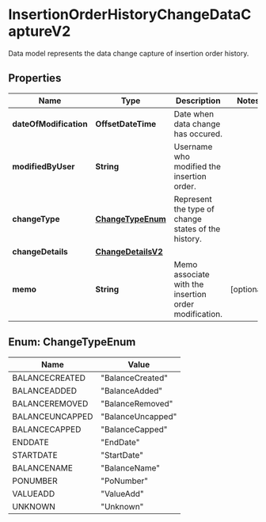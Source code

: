 

# InsertionOrderHistoryChangeDataCaptureV2

Data model represents the data change capture of insertion order history.

## Properties

| Name | Type | Description | Notes |
|------------ | ------------- | ------------- | -------------|
|**dateOfModification** | **OffsetDateTime** | Date when data change has occured. |  |
|**modifiedByUser** | **String** | Username who modified the insertion order. |  |
|**changeType** | [**ChangeTypeEnum**](#ChangeTypeEnum) | Represent the type of change states of the history. |  |
|**changeDetails** | [**ChangeDetailsV2**](ChangeDetailsV2.md) |  |  |
|**memo** | **String** | Memo associate with the insertion order modification. |  [optional] |



## Enum: ChangeTypeEnum

| Name | Value |
|---- | -----|
| BALANCECREATED | &quot;BalanceCreated&quot; |
| BALANCEADDED | &quot;BalanceAdded&quot; |
| BALANCEREMOVED | &quot;BalanceRemoved&quot; |
| BALANCEUNCAPPED | &quot;BalanceUncapped&quot; |
| BALANCECAPPED | &quot;BalanceCapped&quot; |
| ENDDATE | &quot;EndDate&quot; |
| STARTDATE | &quot;StartDate&quot; |
| BALANCENAME | &quot;BalanceName&quot; |
| PONUMBER | &quot;PoNumber&quot; |
| VALUEADD | &quot;ValueAdd&quot; |
| UNKNOWN | &quot;Unknown&quot; |



